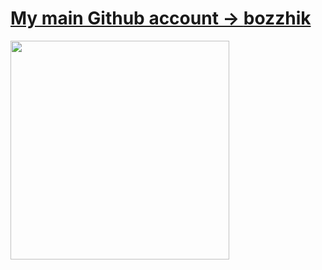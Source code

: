 # [My main Github account → <b>bozzhik</b>](https://github.com/bozzhik)


<img src="https://media.tenor.com/jCk8c5_Q4J0AAAAC/hacker.gif" align="center" style="width: 350px;" />
